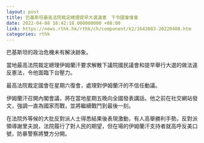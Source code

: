 ```yaml
---
layout: post
title: 巴基斯坦最高法院裁定總理提早大選違憲　下令國會復會
date: 2022-04-08 16:42:18.000000000 +08:00
link: https://news.rthk.hk/rthk/ch/component/k2/1643083-20220408.htm
categories: rthk
---
```


巴基斯坦的政治危機未有解決跡象。

當地最高法院裁定總理伊姆蘭汗要求解散下議院國民議會和提早舉行大選的做法違反憲法，令他面臨下台壓力。

最高法院裁定國會在星期六復會，處理對伊姆蘭汗的不信任動議。

伊姆蘭汗召開內閣會議，將在當地星期五晚向全國發表講話。他之前在社交網站發文，強調一直為國家而戰，並將繼續戰鬥到最後一刻。

在法院外等候的大批反對派人士得悉結果後表現激動，有人高舉勝利手勢。反對派領導謝里夫說，法院履行了對人民的期望，但在場的伊姆蘭汗支持者就高呼反美口號，防暴警察將雙方分開。
